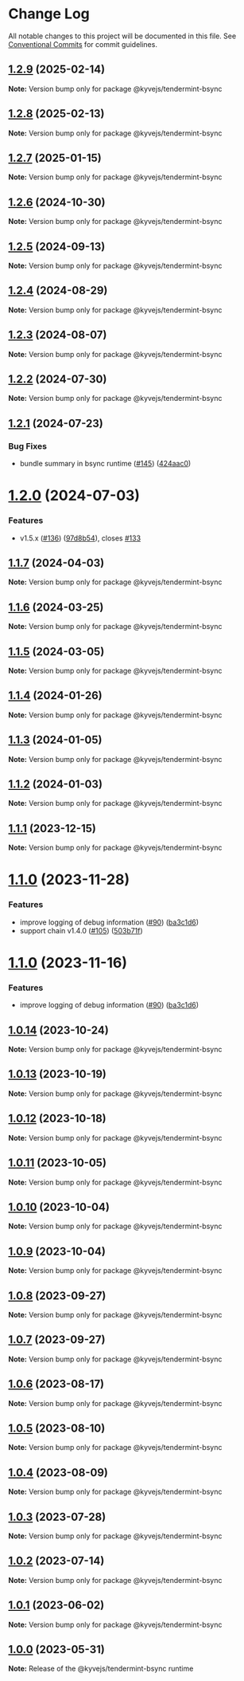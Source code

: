 # Change Log

All notable changes to this project will be documented in this file.
See [Conventional Commits](https://conventionalcommits.org) for commit guidelines.

## [1.2.9](https://github.com/KYVENetwork/kyvejs/compare/@kyvejs/tendermint-bsync@1.2.8...@kyvejs/tendermint-bsync@1.2.9) (2025-02-14)

**Note:** Version bump only for package @kyvejs/tendermint-bsync

## [1.2.8](https://github.com/KYVENetwork/kyvejs/compare/@kyvejs/tendermint-bsync@1.2.7...@kyvejs/tendermint-bsync@1.2.8) (2025-02-13)

**Note:** Version bump only for package @kyvejs/tendermint-bsync

## [1.2.7](https://github.com/KYVENetwork/kyvejs/compare/@kyvejs/tendermint-bsync@1.2.6...@kyvejs/tendermint-bsync@1.2.7) (2025-01-15)

**Note:** Version bump only for package @kyvejs/tendermint-bsync

## [1.2.6](https://github.com/KYVENetwork/kyvejs/compare/@kyvejs/tendermint-bsync@1.2.5...@kyvejs/tendermint-bsync@1.2.6) (2024-10-30)

**Note:** Version bump only for package @kyvejs/tendermint-bsync

## [1.2.5](https://github.com/KYVENetwork/kyvejs/compare/@kyvejs/tendermint-bsync@1.2.4...@kyvejs/tendermint-bsync@1.2.5) (2024-09-13)

**Note:** Version bump only for package @kyvejs/tendermint-bsync

## [1.2.4](https://github.com/KYVENetwork/kyvejs/compare/@kyvejs/tendermint-bsync@1.2.3...@kyvejs/tendermint-bsync@1.2.4) (2024-08-29)

**Note:** Version bump only for package @kyvejs/tendermint-bsync

## [1.2.3](https://github.com/KYVENetwork/kyvejs/compare/@kyvejs/tendermint-bsync@1.2.2...@kyvejs/tendermint-bsync@1.2.3) (2024-08-07)

**Note:** Version bump only for package @kyvejs/tendermint-bsync

## [1.2.2](https://github.com/KYVENetwork/kyvejs/compare/@kyvejs/tendermint-bsync@1.2.1...@kyvejs/tendermint-bsync@1.2.2) (2024-07-30)

**Note:** Version bump only for package @kyvejs/tendermint-bsync

## [1.2.1](https://github.com/KYVENetwork/kyvejs/compare/@kyvejs/tendermint-bsync@1.2.0...@kyvejs/tendermint-bsync@1.2.1) (2024-07-23)

### Bug Fixes

- bundle summary in bsync runtime ([#145](https://github.com/KYVENetwork/kyvejs/issues/145)) ([424aac0](https://github.com/KYVENetwork/kyvejs/commit/424aac0f0913c6ffa1550bb5ebae6e524af836a7))

# [1.2.0](https://github.com/KYVENetwork/kyvejs/compare/@kyvejs/tendermint-bsync@1.1.7...@kyvejs/tendermint-bsync@1.2.0) (2024-07-03)

### Features

- v1.5.x ([#136](https://github.com/KYVENetwork/kyvejs/issues/136)) ([97d8b54](https://github.com/KYVENetwork/kyvejs/commit/97d8b54833d50bee7eb1a6e17d61f71d81887a9d)), closes [#133](https://github.com/KYVENetwork/kyvejs/issues/133)

## [1.1.7](https://github.com/KYVENetwork/kyvejs/compare/@kyvejs/tendermint-bsync@1.1.6...@kyvejs/tendermint-bsync@1.1.7) (2024-04-03)

**Note:** Version bump only for package @kyvejs/tendermint-bsync

## [1.1.6](https://github.com/KYVENetwork/kyvejs/compare/@kyvejs/tendermint-bsync@1.1.5...@kyvejs/tendermint-bsync@1.1.6) (2024-03-25)

**Note:** Version bump only for package @kyvejs/tendermint-bsync

## [1.1.5](https://github.com/KYVENetwork/kyvejs/compare/@kyvejs/tendermint-bsync@1.1.4...@kyvejs/tendermint-bsync@1.1.5) (2024-03-05)

**Note:** Version bump only for package @kyvejs/tendermint-bsync

## [1.1.4](https://github.com/KYVENetwork/kyvejs/compare/@kyvejs/tendermint-bsync@1.1.3...@kyvejs/tendermint-bsync@1.1.4) (2024-01-26)

**Note:** Version bump only for package @kyvejs/tendermint-bsync

## [1.1.3](https://github.com/KYVENetwork/kyvejs/compare/@kyvejs/tendermint-bsync@1.1.2...@kyvejs/tendermint-bsync@1.1.3) (2024-01-05)

**Note:** Version bump only for package @kyvejs/tendermint-bsync

## [1.1.2](https://github.com/KYVENetwork/kyvejs/compare/@kyvejs/tendermint-bsync@1.1.1...@kyvejs/tendermint-bsync@1.1.2) (2024-01-03)

**Note:** Version bump only for package @kyvejs/tendermint-bsync

## [1.1.1](https://github.com/KYVENetwork/kyvejs/compare/@kyvejs/tendermint-bsync@1.1.0...@kyvejs/tendermint-bsync@1.1.1) (2023-12-15)

**Note:** Version bump only for package @kyvejs/tendermint-bsync

# [1.1.0](https://github.com/KYVENetwork/kyvejs/compare/@kyvejs/tendermint-bsync@1.0.14...@kyvejs/tendermint-bsync@1.1.0) (2023-11-28)

### Features

- improve logging of debug information ([#90](https://github.com/KYVENetwork/kyvejs/issues/90)) ([ba3c1d6](https://github.com/KYVENetwork/kyvejs/commit/ba3c1d63060f38c112d7b5102341a0c9000d7d54))
- support chain v1.4.0 ([#105](https://github.com/KYVENetwork/kyvejs/issues/105)) ([503b71f](https://github.com/KYVENetwork/kyvejs/commit/503b71f40ed4d32c68d2bff34cfcf88120944c73))

# [1.1.0](https://github.com/KYVENetwork/kyvejs/compare/@kyvejs/tendermint-bsync@1.0.14...@kyvejs/tendermint-bsync@1.1.0) (2023-11-16)

### Features

- improve logging of debug information ([#90](https://github.com/KYVENetwork/kyvejs/issues/90)) ([ba3c1d6](https://github.com/KYVENetwork/kyvejs/commit/ba3c1d63060f38c112d7b5102341a0c9000d7d54))

## [1.0.14](https://github.com/KYVENetwork/kyvejs/compare/@kyvejs/tendermint-bsync@1.0.13...@kyvejs/tendermint-bsync@1.0.14) (2023-10-24)

**Note:** Version bump only for package @kyvejs/tendermint-bsync

## [1.0.13](https://github.com/KYVENetwork/kyvejs/compare/@kyvejs/tendermint-bsync@1.0.12...@kyvejs/tendermint-bsync@1.0.13) (2023-10-19)

**Note:** Version bump only for package @kyvejs/tendermint-bsync

## [1.0.12](https://github.com/KYVENetwork/kyvejs/compare/@kyvejs/tendermint-bsync@1.0.11...@kyvejs/tendermint-bsync@1.0.12) (2023-10-18)

**Note:** Version bump only for package @kyvejs/tendermint-bsync

## [1.0.11](https://github.com/KYVENetwork/kyvejs/compare/@kyvejs/tendermint-bsync@1.0.10...@kyvejs/tendermint-bsync@1.0.11) (2023-10-05)

**Note:** Version bump only for package @kyvejs/tendermint-bsync

## [1.0.10](https://github.com/KYVENetwork/kyvejs/compare/@kyvejs/tendermint-bsync@1.0.9...@kyvejs/tendermint-bsync@1.0.10) (2023-10-04)

**Note:** Version bump only for package @kyvejs/tendermint-bsync

## [1.0.9](https://github.com/KYVENetwork/kyvejs/compare/@kyvejs/tendermint-bsync@1.0.8...@kyvejs/tendermint-bsync@1.0.9) (2023-10-04)

**Note:** Version bump only for package @kyvejs/tendermint-bsync

## [1.0.8](https://github.com/KYVENetwork/kyvejs/compare/@kyvejs/tendermint-bsync@1.0.7...@kyvejs/tendermint-bsync@1.0.8) (2023-09-27)

**Note:** Version bump only for package @kyvejs/tendermint-bsync

## [1.0.7](https://github.com/KYVENetwork/kyvejs/compare/@kyvejs/tendermint-bsync@1.0.6...@kyvejs/tendermint-bsync@1.0.7) (2023-09-27)

**Note:** Version bump only for package @kyvejs/tendermint-bsync

## [1.0.6](https://github.com/KYVENetwork/kyvejs/compare/@kyvejs/tendermint-bsync@1.0.5...@kyvejs/tendermint-bsync@1.0.6) (2023-08-17)

**Note:** Version bump only for package @kyvejs/tendermint-bsync

## [1.0.5](https://github.com/KYVENetwork/kyvejs/compare/@kyvejs/tendermint-bsync@1.0.4...@kyvejs/tendermint-bsync@1.0.5) (2023-08-10)

**Note:** Version bump only for package @kyvejs/tendermint-bsync

## [1.0.4](https://github.com/KYVENetwork/kyvejs/compare/@kyvejs/tendermint-bsync@1.0.3...@kyvejs/tendermint-bsync@1.0.4) (2023-08-09)

**Note:** Version bump only for package @kyvejs/tendermint-bsync

## [1.0.3](https://github.com/KYVENetwork/kyvejs/compare/@kyvejs/tendermint-bsync@1.0.2...@kyvejs/tendermint-bsync@1.0.3) (2023-07-28)

**Note:** Version bump only for package @kyvejs/tendermint-bsync

## [1.0.2](https://github.com/KYVENetwork/kyvejs/compare/@kyvejs/tendermint-bsync@1.0.1...@kyvejs/tendermint-bsync@1.0.2) (2023-07-14)

**Note:** Version bump only for package @kyvejs/tendermint-bsync

## [1.0.1](https://github.com/KYVENetwork/kyvejs/compare/@kyvejs/tendermint-bsync@1.0.0...@kyvejs/tendermint-bsync@1.0.1) (2023-06-02)

**Note:** Version bump only for package @kyvejs/tendermint-bsync

## [1.0.0](https://github.com/KYVENetwork/kyvejs/compare/@kyvejs/tendermint-bsync@1.0.0-beta.10...@kyvejs/tendermint-bsync@1.0.0) (2023-05-31)

**Note:** Release of the @kyvejs/tendermint-bsync runtime
